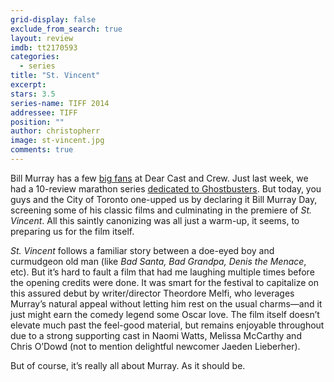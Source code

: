 ```yaml
---
grid-display: false
exclude_from_search: true
layout: review
imdb: tt2170593
categories: 
  - series
title: "St. Vincent"
excerpt: 
stars: 3.5
series-name: TIFF 2014
addressee: TIFF
position: ""
author: christopherr
image: st-vincent.jpg
comments: true
---
```


Bill Murray has a few [big fans][1] at Dear Cast and Crew. Just last week, we had a 10-review marathon series [dedicated to Ghostbusters][2]. But today, you guys and the City of Toronto one-upped us by declaring it Bill Murray Day, screening some of his classic films and culminating in the premiere of _St. Vincent_. All this saintly canonizing was all just a warm-up, it seems, to preparing us for the film itself.

   [1]: http://www.dearcastandcrew.com/writers/coryh/
   [2]: http://www.dearcastandcrew.com/content/2014/8/22/ghosts-of-ghostbusters.html

*St. Vincent* follows a familiar story between a doe-eyed boy and curmudgeon old man (like _Bad Santa, Bad Grandpa, Denis the Menace_, etc). But it’s hard to fault a film that had me laughing multiple times before the opening credits were done. It was smart for the festival to capitalize on this assured debut by writer/director Theordore Melfi, who leverages Murray’s natural appeal without letting him rest on the usual charms—and it just might earn the comedy legend some Oscar love. The film itself doesn’t elevate much past the feel-good material, but remains enjoyable throughout due to a strong supporting cast in Naomi Watts, Melissa McCarthy and Chris O’Dowd (not to mention delightful newcomer Jaeden Lieberher).

But of course, it’s really all about Murray. As it should be.